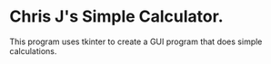 # Chris J's Simple Calculator.
This program uses tkinter to create a GUI program that does simple calculations.
